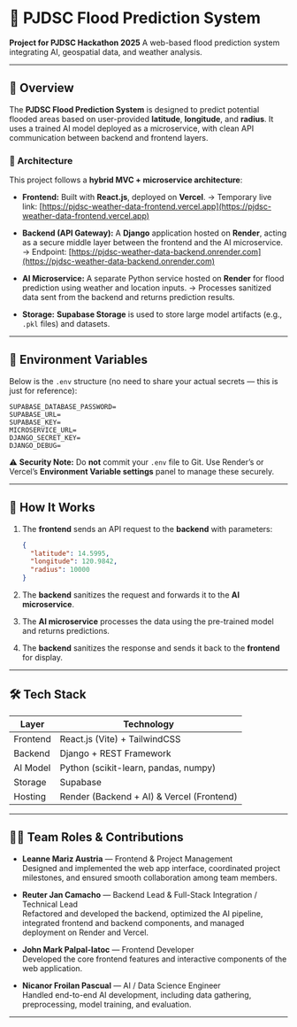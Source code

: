 # 🌊 PJDSC Flood Prediction System

**Project for PJDSC Hackathon 2025**
A web-based flood prediction system integrating AI, geospatial data, and weather analysis.

---

## 🚀 Overview

The **PJDSC Flood Prediction System** is designed to predict potential flooded areas based on user-provided **latitude**, **longitude**, and **radius**.
It uses a trained AI model deployed as a microservice, with clean API communication between backend and frontend layers.

### 🧩 Architecture

This project follows a **hybrid MVC + microservice architecture**:

* **Frontend:**
  Built with **React.js**, deployed on **Vercel**.
  → Temporary live link: [https://pjdsc-weather-data-frontend.vercel.app](https://pjdsc-weather-data-frontend.vercel.app)

* **Backend (API Gateway):**
  A **Django** application hosted on **Render**, acting as a secure middle layer between the frontend and the AI microservice.
  → Endpoint: [https://pjdsc-weather-data-backend.onrender.com](https://pjdsc-weather-data-backend.onrender.com)

* **AI Microservice:**
  A separate Python service hosted on **Render** for flood prediction using weather and location inputs.
  → Processes sanitized data sent from the backend and returns prediction results.

* **Storage:**
  **Supabase Storage** is used to store large model artifacts (e.g., `.pkl` files) and datasets.

---

## 🔐 Environment Variables

Below is the `.env` structure (no need to share your actual secrets — this is just for reference):

```env
SUPABASE_DATABASE_PASSWORD=
SUPABASE_URL=
SUPABASE_KEY=
MICROSERVICE_URL=
DJANGO_SECRET_KEY=
DJANGO_DEBUG=
```

⚠️ **Security Note:**
Do **not** commit your `.env` file to Git. Use Render’s or Vercel’s **Environment Variable settings** panel to manage these securely.

---

## 🧠 How It Works

1. The **frontend** sends an API request to the **backend** with parameters:

   ```json
   {
     "latitude": 14.5995,
     "longitude": 120.9842,
     "radius": 10000
   }
   ```

2. The **backend** sanitizes the request and forwards it to the **AI microservice**.

3. The **AI microservice** processes the data using the pre-trained model and returns predictions.

4. The **backend** sanitizes the response and sends it back to the **frontend** for display.

---

## 🛠️ Tech Stack

| Layer    | Technology                                |
| -------- | ----------------------------------------- |
| Frontend | React.js (Vite) + TailwindCSS             |
| Backend  | Django + REST Framework                   |
| AI Model | Python (scikit-learn, pandas, numpy)      |
| Storage  | Supabase                                  |
| Hosting  | Render (Backend + AI) & Vercel (Frontend) |

---

## 👨‍💻 Team Roles & Contributions

- **Leanne Mariz Austria** — Frontend & Project Management  
  Designed and implemented the web app interface, coordinated project milestones, and ensured smooth collaboration among team members.

- **Reuter Jan Camacho** — Backend Lead & Full-Stack Integration / Technical Lead  
  Refactored and developed the backend, optimized the AI pipeline, integrated frontend and backend components, and managed deployment on Render and Vercel.

- **John Mark Palpal-latoc** — Frontend Developer  
  Developed the core frontend features and interactive components of the web application.

- **Nicanor Froilan Pascual** — AI / Data Science Engineer  
  Handled end-to-end AI development, including data gathering, preprocessing, model training, and evaluation.

---
